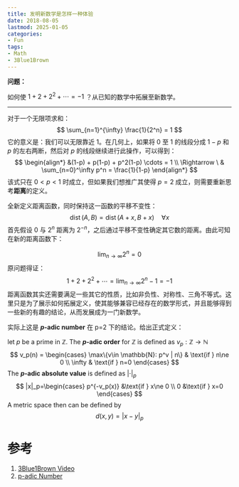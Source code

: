 ```yaml
---
title: 发明新数学是怎样一种体验
date: 2018-08-05
lastmod: 2025-01-05
categories:
- Fun
tags:
- Math
- 3Blue1Brown
---
```


**问题：**

如何使 $1+2+2^2+\cdots=-1$ ？从已知的数学中拓展至新数学。
<!-- more -->

---

对于一个无限项求和：
$$
\sum_{n=1}^{\infty} \frac{1}{2^n} = 1
$$
它的意义是：我们可以无限靠近 1。在几何上，如果将 0 至 1 的线段分成 $1-p$ 和 $p$ 的左右两断，然后对 $p$ 的线段继续进行此操作，可以得到：
$$
\begin{align*}
&(1-p) + p(1-p) + p^2(1-p) \cdots = 1 \\
\Rightarrow \ & \sum_{n=0}^\infty p^n = \frac{1}{1-p}
\end{align*}
$$
该式只在 $0<p<1$ 时成立，但如果我们想推广其使得 $p = 2$ 成立，则需要重新思考**距离**的定义。

全新定义距离函数，同时保持这一函数的平移不变性：
$$
\operatorname{dist}(A, B)=\operatorname{dist}(A+x, B+x) \quad \forall x
$$
首先假设 $0$ 与 $2^n$ 距离为 $2^{-n}$，之后通过平移不变性确定其它数的距离。由此可知在新的距离函数下：

$$
\lim_{n\to \infty} 2^n = 0
$$
原问题得证：
$$
1+2+2^2+\cdots = \lim_{n\to \infty} 2^n -1 = -1
$$
距离函数其实还需要满足一些其它的性质，比如非负性、对称性、三角不等式。这里只是为了展示如何拓展定义，使其能够兼容已经存在的数学形式，并且能够得到一些新的有趣的结论，从而发展成为一门新数学。



实际上这是 **$p$-adic number** 在 p=2 下的结论。给出正式定义：

let $p$ be a prime in $\mathbb{Z}$. The **$p$-adic order** for $\mathbb{Z}$ is defined as $v_p: \mathbb{Z}\to\mathbb{N}$
$$
v_p(n) = \begin{cases}
\max\{v\in \mathbb{N}: p^v | n\} & \text{if } n\ne 0 \\
\infty & \text{if } n=0
\end{cases}
$$
The **$p$-adic absolute value** is defined as $|\cdot|_p$
$$
|x|_p=\begin{cases}
p^{-v_p(x)} &\text{if } x\ne 0 \\
0 &\text{if } x=0
\end{cases}
$$
A metric space then can be defined by
$$
d(x,y) = |x-y|_p
$$

# 参考

1. [3Blue1Brown Video](https://youtu.be/XFDM1ip5HdU)
3. [p-adic Number](https://en.wikipedia.org/wiki/P-adic_number)

